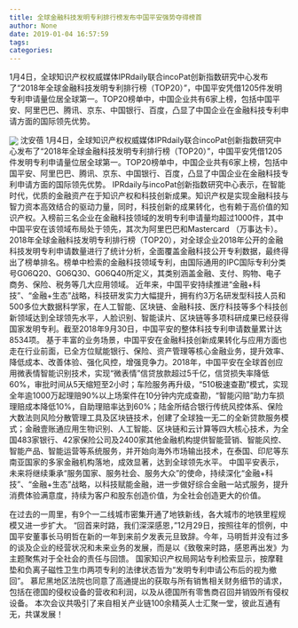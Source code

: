```yaml
---
title: 全球金融科技发明专利排行榜发布中国平安强势夺得榜首
author: None
date: 2019-01-04 16:57:59
tags: 
categories: 
---
```

1月4日，全球知识产权权威媒体IPRdaily联合incoPat创新指数研究中心发布了“2018年全球金融科技发明专利排行榜（TOP20）”，中国平安凭借1205件发明专利申请量位居全球第一。TOP20榜单中，中国企业共有6家上榜，包括中国平安、阿里巴巴、腾讯、京东、中国银行、百度，凸显了中国企业在金融科技专利申请方面的国际领先优势。
<!-- more -->
<img align="center" border="0" src="https://imgcdn.yicai.com/uppics/images/2019/01/b4feb0515406f5e44b3dd68c6b708c15.jpg" />
沈安蓓
1月4日，全球知识产权权威媒体IPRdaily联合incoPat创新指数研究中心发布了“2018年全球金融科技发明专利排行榜（TOP20）”，中国平安凭借1205件发明专利申请量位居全球第一。TOP20榜单中，中国企业共有6家上榜，包括中国平安、阿里巴巴、腾讯、京东、中国银行、百度，凸显了中国企业在金融科技专利申请方面的国际领先优势。
IPRdaily与incoPat创新指数研究中心表示，在智能时代，优质的金融资产在于知识产权和科技创新成果。知识产权是实现金融科技与智力资本高效结合的驱动力量，同时，科技创新的成果转化，也有赖于高价值的知识产权。入榜前三名企业在金融科技领域的发明专利申请量均超过1000件，其中中国平安在该领域布局处于领先，其次为阿里巴巴和Mastercard （万事达卡）。
2018年全球金融科技发明专利排行榜（TOP20），对全球企业2018年公开的金融科技发明专利申请数量进行了统计分析，全面覆盖金融科技公开专利数据，最终得出了榜单排名。榜单中检索的金融科技领域专利，由国际通用的IPC国际专利分类号G06Q20、G06Q30、G06Q40所定义，其类别涵盖金融、支付、购物、电子商务、保险、税务等几大应用领域。
近年来，中国平安持续推进“金融+科技”、“金融+生态”战略，科技研发实力大幅提升，拥有约3万名研发型科技人员和500多位大数据科学家，在人工智能、区块链、金融科技、医疗科技等多个科技创新领域达到全球领先水平，人脸识别、智能读片、区块链等多项科研成果已经获得国家发明专利。截至2018年9月30日，中国平安的整体科技专利申请数量累计达8534项。
基于丰富的业务场景，中国平安在金融科技创新成果转化与应用方面也走在行业前面，已全方位赋能银行、保险、资产管理等核心金融业务，提升效率、降低成本、改善体验、强化风控，增强竞争力。2018年，中国平安在全球首创应用微表情智能识别技术，实现“微表情”信贷放款超过5千亿，信贷损失率降低60%，审批时间从5天缩短至2小时；车险服务再升级，“510极速查勘”模式，实现全年逾1000万起理赔90%以上场案件在10分钟内完成查勘，“智能闪赔”助力车损理赔成本降低10%，自助理赔率达到60%；陆金所结合银行传统风控体系、保险大数法则风险分散管理工具及区块链技术，创建了全球独一无二的全新贷款服务模式；金融壹账通应用生物识别、人工智能、区块链和云计算等四大核心技术，为全国483家银行、42家保险公司及2400家其他金融机构提供智能营销、智能风控、智能产品、智能运营等系统服务，并开始向海外市场输出技术，在泰国、印尼等东南亚国家的多家金融机构落地，成效显著，达到全球领先水平。
中国平安表示，未来将继续秉承“服务国家、服务社会、服务大众”的使命，持续深化“金融+科技”、“金融+生态”战略，以科技赋能金融，进一步做好综合金融一站式服务，提升消费体验满意度，持续为客户和股东创造价值，为全社会创造更大的价值。
 
 
在过去的一周里，有9个一二线城市密集开通了地铁新线，各大城市的地铁里程规模又进一步扩大。
“回首来时路，我们深深感恩，”12月29日，按照往年的惯例，中国平安董事长马明哲在新的一年到来前夕发表元旦致辞。今年，马明哲并没有过多的谈及企业的经营状况和未来业务的发展，而是以《致敬来时路，感恩再出发》为主题聚焦对于全社会的责任与回馈。
国家知识产权局网站专利检索显示，按摩鞋垫和负离子磁性卫生巾两项专利的法律状态皆为“发明专利申请公布后的视为撤回”。
慕尼黑地区法院也同意了高通提出的获取与所有销售相关财务细节的请求，包括在德国的侵权设备的营收和利润，以及从德国所有零售商召回并销毁所有侵权设备。
本次会议共吸引了来自相关产业链100余精英人士汇聚一堂，彼此互通有无，共谋发展！
